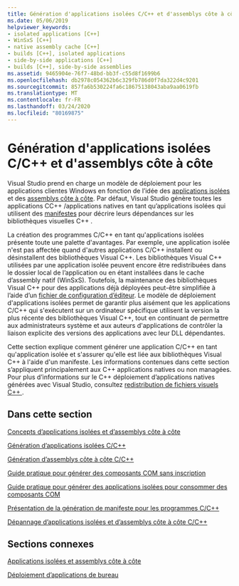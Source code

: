 ```yaml
---
title: Génération d'applications isolées C/C++ et d'assemblys côte à côte
ms.date: 05/06/2019
helpviewer_keywords:
- isolated applications [C++]
- WinSxS [C++]
- native assembly cache [C++]
- builds [C++], isolated applications
- side-by-side applications [C++]
- builds [C++], side-by-side assemblies
ms.assetid: 9465904e-76f7-48bd-bb3f-c55d8f1699b6
ms.openlocfilehash: db2978c054362b6c329fb786d0f7da322d4c9201
ms.sourcegitcommit: 857fa6b530224fa6c18675138043aba9aa0619fb
ms.translationtype: MT
ms.contentlocale: fr-FR
ms.lasthandoff: 03/24/2020
ms.locfileid: "80169875"
---
```

# <a name="building-cc-isolated-applications-and-side-by-side-assemblies"></a>Génération d'applications isolées C/C++ et d'assemblys côte à côte

Visual Studio prend en charge un modèle de déploiement pour les applications clientes Windows en fonction de l’idée des [applications isolées](/windows/win32/SbsCs/isolated-applications) et des [assemblys côte à côte](/windows/win32/SbsCs/about-side-by-side-assemblies-). Par défaut, Visual Studio génère toutes les applications CC++ /applications natives en tant qu’applications isolées qui utilisent des [manifestes](/windows/win32/sbscs/manifests) pour décrire leurs dépendances sur les bibliothèques visuelles C++ .

La création des programmes C/C++ en tant qu'applications isolées présente toute une palette d'avantages. Par exemple, une application isolée n'est pas affectée quand d'autres applications C/C++ installent ou désinstallent des bibliothèques Visual C++. Les bibliothèques Visual C++ utilisées par une application isolée peuvent encore être redistribuées dans le dossier local de l’application ou en étant installées dans le cache d’assembly natif (WinSxS). Toutefois, la maintenance des bibliothèques Visual C++ pour des applications déjà déployées peut-être simplifiée à l’aide d’un [fichier de configuration d’éditeur](/windows/win32/SbsCs/publisher-configuration). Le modèle de déploiement d'applications isolées permet de garantir plus aisément que les applications C/C++ qui s'exécutent sur un ordinateur spécifique utilisent la version la plus récente des bibliothèques Visual C++, tout en continuant de permettre aux administrateurs système et aux auteurs d'applications de contrôler la liaison explicite des versions des applications avec leur DLL dépendantes.

Cette section explique comment générer une application C/C++ en tant qu'application isolée et s'assurer qu'elle est liée aux bibliothèques Visual C++ à l'aide d'un manifeste. Les informations contenues dans cette section s’appliquent principalement aux C++ applications natives ou non managées. Pour plus d’informations sur le C++ déploiement d’applications natives générées avec Visual Studio, consultez [redistribution de fichiers visuels C++ ](../windows/redistributing-visual-cpp-files.md).

## <a name="in-this-section"></a>Dans cette section

[Concepts d’applications isolées et d’assemblys côte à côte](concepts-of-isolated-applications-and-side-by-side-assemblies.md)

[Génération d’applications isolées C/C++](building-c-cpp-isolated-applications.md)

[Génération d’assemblys côte à côte C/C++](building-c-cpp-side-by-side-assemblies.md)

[Guide pratique pour générer des composants COM sans inscription](how-to-build-registration-free-com-components.md)

[Guide pratique pour générer des applications isolées pour consommer des composants COM](how-to-build-isolated-applications-to-consume-com-components.md)

[Présentation de la génération de manifeste pour les programmes C/C++](understanding-manifest-generation-for-c-cpp-programs.md)

[Dépannage d’applications isolées et d’assemblys côte à côte C/C++](troubleshooting-c-cpp-isolated-applications-and-side-by-side-assemblies.md)

## <a name="related-sections"></a>Sections connexes

[Applications isolées et assemblys côte à côte](/windows/win32/SbsCs/isolated-applications-and-side-by-side-assemblies-portal)

[Déploiement d’applications de bureau](../windows/deploying-native-desktop-applications-visual-cpp.md)

